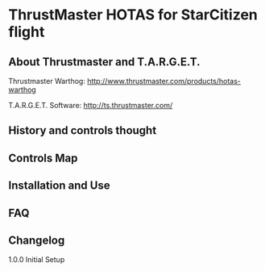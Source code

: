 # ThrustMaster HOTAS for StarCitizen flight

## About Thrustmaster and T.A.R.G.E.T.

Thrustmaster Warthog: http://www.thrustmaster.com/products/hotas-warthog

T.A.R.G.E.T. Software: http://ts.thrustmaster.com/

## History and controls thought


## Controls Map

## Installation and Use

## FAQ

## Changelog

1.0.0 Initial Setup